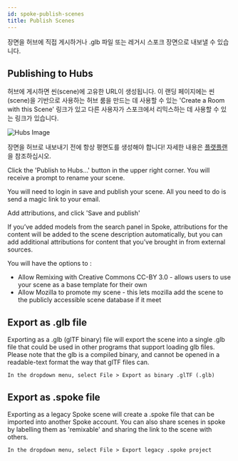 ```yaml
---
id: spoke-publish-scenes
title: Publish Scenes
---
```


장면을 허브에 직접 게시하거나 .glb 파일 또는 레거시 스포크 장면으로 내보낼 수 있습니다.

## Publishing to Hubs

허브에 게시하면 씬(scene)에 고유한 URL이 생성됩니다. 이 랜딩 페이지에는 씬(scene)을 기반으로 사용하는 허브 룸을 만드는 데 사용할 수 있는 'Create a Room with this Scene' 링크가 있고 다른 사용자가 스포크에서 리믹스하는 데 사용할 수 있는 링크가 있습니다.

![Hubs Image](img/spoke-scene-remixing.jpeg)

장면을 허브로 내보내기 전에 항상 평면도를 생성해야 합니다! 자세한 내용은 [플랫플랜](..physics-and-navigation.html)을 참조하십시오.

Click the 'Publish to Hubs...' button in the upper right corner. You will receive a prompt to rename your scene. 

You will need to login in save and publish your scene. All you need to do is send a magic link to your email. 

Add attributions, and click  'Save and publish'

If you’ve added models from the search panel in Spoke, attributions for the content will be added to the scene description automatically, but you can add additional attributions for content that you’ve brought in from external sources.

You will have the options to : 

* Allow Remixing with Creative Commons CC-BY 3.0 - allows users to use your scene as a base template for their own 
* Allow Mozilla to promote my scene - this lets mozilla add the scene to the publicly accessible scene database if it meet


## Export as .glb file

Exporting as a .glb (glTF binary) file will export the scene into a single .glb file that could be used in other programs that support loading glb files. Please note that the glb is a compiled binary, and cannot be opened in a readable-text format the way that glTF files can.

```text
In the dropdown menu, select File > Export as binary .glTF (.glb)
```    
  

## Export as .spoke file

Exporting as a legacy Spoke scene will create a .spoke file that can be imported into another Spoke account. You can also share scenes in spoke by labelling them as 'remixable' and sharing the link to the scene with others.

```text
In the dropdown menu, select File > Export legacy .spoke project
```
